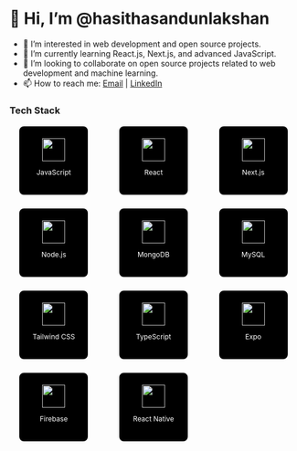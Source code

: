 # 👋 Hi, I’m @hasithasandunlakshan
- 👀 I’m interested in web development and open source projects.
- 🌱 I’m currently learning React.js, Next.js, and advanced JavaScript.
- 💞️ I’m looking to collaborate on open source projects related to web development and machine learning.
- 📫 How to reach me: [Email](mailto:hasiofficial2002@gmail.com) | [LinkedIn](www.linkedin.com/in/hasitha-sandun-69b0562a0)

### Tech Stack

<div style="display: grid; grid-template-columns: repeat(3, 1fr); gap: 20px; justify-items: center; align-items: center;">
  <div style="text-align: center; width: 120px; height: 120px; display: flex; flex-direction: column; justify-content: center; align-items: center; background-color: #000; border: 2px solid #fff; border-radius: 10px;">
    <a href="https://www.javascript.com/">
      <img src="https://img.shields.io/badge/-JavaScript-FFFFFF?style=flat&logo=javascript&logoColor=F7DF1E" height="40"/>
    </a>
    <p style="color: #fff; font-size: 12px;">JavaScript</p>
  </div>
  <div style="text-align: center; width: 120px; height: 120px; display: flex; flex-direction: column; justify-content: center; align-items: center; background-color: #000; border: 2px solid #fff; border-radius: 10px;">
    <a href="https://reactjs.org/">
      <img src="https://img.shields.io/badge/-React-FFFFFF?style=flat&logo=react&logoColor=61DAFB" height="40"/>
    </a>
    <p style="color: #fff; font-size: 12px;">React</p>
  </div>
  <div style="text-align: center; width: 120px; height: 120px; display: flex; flex-direction: column; justify-content: center; align-items: center; background-color: #000; border: 2px solid #fff; border-radius: 10px;">
    <a href="https://nextjs.org/">
      <img src="https://img.shields.io/badge/-Next.js-FFFFFF?style=flat&logo=nextdotjs&logoColor=000000" height="40"/>
    </a>
    <p style="color: #fff; font-size: 12px;">Next.js</p>
  </div>
  <div style="text-align: center; width: 120px; height: 120px; display: flex; flex-direction: column; justify-content: center; align-items: center; background-color: #000; border: 2px solid #fff; border-radius: 10px;">
    <a href="https://nodejs.org/">
      <img src="https://img.shields.io/badge/-Node.js-FFFFFF?style=flat&logo=nodedotjs&logoColor=339933" height="40"/>
    </a>
    <p style="color: #fff; font-size: 12px;">Node.js</p>
  </div>
  <div style="text-align: center; width: 120px; height: 120px; display: flex; flex-direction: column; justify-content: center; align-items: center; background-color: #000; border: 2px solid #fff; border-radius: 10px;">
    <a href="https://www.mongodb.com/">
      <img src="https://img.shields.io/badge/-MongoDB-FFFFFF?style=flat&logo=mongodb&logoColor=47A248" height="40"/>
    </a>
    <p style="color: #fff; font-size: 12px;">MongoDB</p>
  </div>
  <div style="text-align: center; width: 120px; height: 120px; display: flex; flex-direction: column; justify-content: center; align-items: center; background-color: #000; border: 2px solid #fff; border-radius: 10px;">
    <a href="https://www.mysql.com/">
      <img src="https://img.shields.io/badge/-MySQL-FFFFFF?style=flat&logo=mysql&logoColor=4479A1" height="40"/>
    </a>
    <p style="color: #fff; font-size: 12px;">MySQL</p>
  </div>
  <div style="text-align: center; width: 120px; height: 120px; display: flex; flex-direction: column; justify-content: center; align-items: center; background-color: #000; border: 2px solid #fff; border-radius: 10px;">
    <a href="https://tailwindcss.com/">
      <img src="https://img.shields.io/badge/-Tailwind_CSS-FFFFFF?style=flat&logo=tailwind-css&logoColor=38B2AC" height="40"/>
    </a>
    <p style="color: #fff; font-size: 12px;">Tailwind CSS</p>
  </div>
  <div style="text-align: center; width: 120px; height: 120px; display: flex; flex-direction: column; justify-content: center; align-items: center; background-color: #000; border: 2px solid #fff; border-radius: 10px;">
    <a href="https://www.typescriptlang.org/">
      <img src="https://img.shields.io/badge/-TypeScript-FFFFFF?style=flat&logo=typescript&logoColor=007ACC" height="40"/>
    </a>
    <p style="color: #fff; font-size: 12px;">TypeScript</p>
  </div>
  <div style="text-align: center; width: 120px; height: 120px; display: flex; flex-direction: column; justify-content: center; align-items: center; background-color: #000; border: 2px solid #fff; border-radius: 10px;">
    <a href="https://expo.dev/">
      <img src="https://img.shields.io/badge/-Expo-FFFFFF?style=flat&logo=expo&logoColor=000020" height="40"/>
    </a>
    <p style="color: #fff; font-size: 12px;">Expo</p>
  </div>
  <div style="text-align: center; width: 120px; height: 120px; display: flex; flex-direction: column; justify-content: center; align-items: center; background-color: #000; border: 2px solid #fff; border-radius: 10px;">
    <a href="https://firebase.google.com/">
      <img src="https://img.shields.io/badge/-Firebase-FFFFFF?style=flat&logo=firebase&logoColor=FFCA28" height="40"/>
    </a>
    <p style="color: #fff; font-size: 12px;">Firebase</p>
  </div>
  <div style="text-align: center; width: 120px; height: 120px; display: flex; flex-direction: column; justify-content: center; align-items: center; background-color: #000; border: 2px solid #fff; border-radius: 10px;">
    <a href="https://reactnative.dev/">
      <img src="https://img.shields.io/badge/-React_Native-FFFFFF?style=flat&logo=react&logoColor=61DAFB" height="40"/>
    </a>
    <p style="color: #fff; font-size: 12px;">React Native</p>
  </div>
</div>
